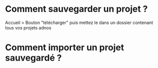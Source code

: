 # Comment sauvegarder un projet ?


Accueil > Bouton "télécharger" puis mettez le dans un dossier contenant tous vos projets adnos

# Comment importer un projet sauvegardé ?